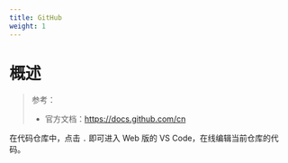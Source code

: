 ```yaml
---
title: GitHub
weight: 1
---
```


# 概述

> 参考：
> 
> - 官方文档：<https://docs.github.com/cn>

在代码仓库中，点击 `.` 即可进入 Web 版的 VS Code，在线编辑当前仓库的代码。
